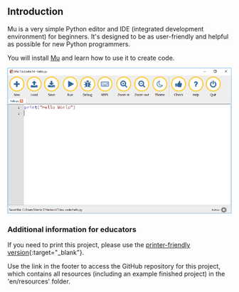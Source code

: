 ## Introduction

Mu is a very simple Python editor and IDE (integrated development environment) for beginners. It's designed to be as user-friendly and helpful as possible for new Python programmers.

You will install [Mu](https://codewith.mu) and learn how to use it to create code.

![mu hello world](images/mu_hello_world.PNG)

### Additional information for educators

If you need to print this project, please use the [printer-friendly version](https://projects.raspberrypi.org/en/projects/project-name/print){:target="_blank"}.

Use the link in the footer to access the GitHub repository for this project, which contains all resources (including an example finished project) in the 'en/resources' folder.
